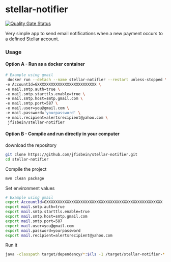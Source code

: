 # stellar-notifier

[![Quality Gate Status](https://sonarcloud.io/api/project_badges/measure?project=jfisbein_stellar-notifier&metric=alert_status)](https://sonarcloud.io/dashboard?id=jfisbein_stellar-notifier)

Very simple app to send email notifications when a new payment occurs to a defined Stellar account.

### Usage

#### Option A - Run as a docker container
```bash
# Example using gmail
 docker run --detach --name stellar-notifier --restart unless-stopped \
-e AccountId=GXXXXXXXXXXXXXXXXXXXXXXXXXX \
-e mail.smtp.auth=true \
-e mail.smtp.starttls.enable=true \
-e mail.smtp.host=smtp.gmail.com \
-e mail.smtp.port=587 \
-e mail.user=you@gmail.com \
-e mail.password='yourpassword' \
-e mail.recipient=alertsrecipient@yahoo.com \
 jfisbein/stellar-notifier
```

#### Option B - Compile and run directly in your computer
download the repository
```bash
git clone https://github.com/jfisbein/stellar-notifier.git
cd stellar-notifier
```

Compile the project
```bash
mvn clean package
```

Set environment values
```bash
# Example using gmail
export AccountId=GXXXXXXXXXXXXXXXXXXXXXXXXXXXXXXXXXXXXXXXXXXXXXXXXXXX
export mail.smtp.auth=true
export mail.smtp.starttls.enable=true
export mail.smtp.host=smtp.gmail.com
export mail.smtp.port=587
export mail.user=you@gmail.com
export mail.password=yourpassword
export mail.recipient=alertsrecipient@yahoo.com
```

Run it
```bash
java -classpath target/dependency/*:$(ls -1 /target/stellar-notifier-*.jar | head -n1) com.sputnik.stellar.Launcher
```

